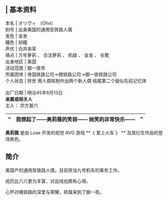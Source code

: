 |  **基本资料**  
---  
本名  |  オリヴィ  （Olivi）   
别号  |  出身美国的通用型铁路人偶   
发色  |  金发   
瞳色  |  棕瞳   
声优  |  白井来茉   
萌点  |  万年萝莉  、  合法萝莉  、  机娘  、  金发  、  长靴   
出身地区  |  美国   
活动范围  |  御一夜市   
所属团体  |  帝国铁路公司→橙铁路公司→御一夜铁路公司   
个人状态  |  转世  用人偶核制作出两个新人偶 结尾第二个疑似先前记忆体  </br>  
出厂日期  |  明治45年6月13日   
**亲属或相关人**  
主人：  宗方甚六  
  
|  “  |  我想起了——奥莉薇的笑容——  她笑的非常快乐——  |  ”   
---|---|---  
  
**奥莉薇** 是由  Lose  开发的视觉  AVG  游戏 **《 爱上火车  》 ** 及其衍生作品的登场角色。

##  简介

美国产的通用型铁路人偶，目前担当九号机车的乘务工作。

阅历比八六更为丰富，对巡线也颇有心得。

心怀对橘铁路的深爱与荣耀，转属来到了御一夜。